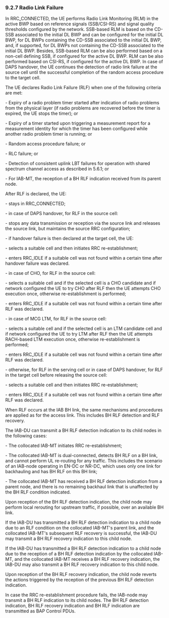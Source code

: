 ### 9.2.7 Radio Link Failure

In RRC_CONNECTED, the UE performs Radio Link Monitoring (RLM) in the
active BWP based on reference signals (SSB/CSI-RS) and signal quality
thresholds configured by the network. SSB-based RLM is based on the
CD-SSB associated to the initial DL BWP and can be configured for the
initial DL BWP, for DL BWPs containing the CD-SSB associated to the
initial DL BWP, and, if supported, for DL BWPs not containing the CD-SSB
associated to the initial DL BWP. Besides, SSB-based RLM can be also
performed based on a non-cell defining SSB, if configured for the active
DL BWP. RLM can be also performed based on CSI-RS, if configured for the
active DL BWP. In case of DAPS handover, the UE continues the detection
of radio link failure at the source cell until the successful completion
of the random access procedure to the target cell.

The UE declares Radio Link Failure (RLF) when one of the following
criteria are met:

\- Expiry of a radio problem timer started after indication of radio
problems from the physical layer (if radio problems are recovered before
the timer is expired, the UE stops the timer); or

\- Expiry of a timer started upon triggering a measurement report for a
measurement identity for which the timer has been configured while
another radio problem timer is running; or

\- Random access procedure failure; or

\- RLC failure; or

\- Detection of consistent uplink LBT failures for operation with shared
spectrum channel access as described in 5.6.1; or

\- For IAB-MT, the reception of a BH RLF indication received from its
parent node.

After RLF is declared, the UE:

\- stays in RRC_CONNECTED;

\- in case of DAPS handover, for RLF in the source cell:

\- stops any data transmission or reception via the source link and
releases the source link, but maintains the source RRC configuration;

\- if handover failure is then declared at the target cell, the UE:

\- selects a suitable cell and then initiates RRC re-establishment;

\- enters RRC_IDLE if a suitable cell was not found within a certain
time after handover failure was declared.

\- in case of CHO, for RLF in the source cell:

\- selects a suitable cell and if the selected cell is a CHO candidate
and if network configured the UE to try CHO after RLF then the UE
attempts CHO execution once, otherwise re-establishment is performed;

\- enters RRC_IDLE if a suitable cell was not found within a certain
time after RLF was declared.

\- in case of MCG LTM, for RLF in the source cell:

\- selects a suitable cell and if the selected cell is an LTM candidate
cell and if network configured the UE to try LTM after RLF then the UE
attempts RACH-based LTM execution once, otherwise re-establishment is
performed;

\- enters RRC_IDLE if a suitable cell was not found within a certain
time after RLF was declared.

\- otherwise, for RLF in the serving cell or in case of DAPS handover,
for RLF in the target cell before releasing the source cell:

\- selects a suitable cell and then initiates RRC re-establishment;

\- enters RRC_IDLE if a suitable cell was not found within a certain
time after RLF was declared.

When RLF occurs at the IAB BH link, the same mechanisms and procedures
are applied as for the access link. This includes BH RLF detection and
RLF recovery.

The IAB-DU can transmit a BH RLF detection indication to its child nodes
in the following cases:

\- The collocated IAB-MT initiates RRC re-establishment;

\- The collocated IAB-MT is dual-connected, detects BH RLF on a BH link,
and cannot perform UL re-routing for any traffic. This includes the
scenario of an IAB-node operating in EN-DC or NR-DC, which uses only one
link for backhauling and has BH RLF on this BH link;

\- The collocated IAB-MT has received a BH RLF detection indication from
a parent node, and there is no remaining backhaul link that is
unaffected by the BH RLF condition indicated.

Upon reception of the BH RLF detection indication, the child node may
perform local rerouting for upstream traffic, if possible, over an
available BH link.

If the IAB-DU has transmitted a BH RLF detection indication to a child
node due to an RLF condition on the collocated IAB-MT\'s parent link,
and the collocated IAB-MT\'s subsequent RLF recovery is successful, the
IAB-DU may transmit a BH RLF recovery indication to this child node.

If the IAB-DU has transmitted a BH RLF detection indication to a child
node due to the reception of a BH RLF detection indication by the
collocated IAB-MT, and the collocated IAB-MT receives a BH RLF recovery
indication, the IAB-DU may also transmit a BH RLF recovery indication to
this child node.

Upon reception of the BH RLF recovery indication, the child node reverts
the actions triggered by the reception of the previous BH RLF detection
indication.

In case the RRC re-establishment procedure fails, the IAB-node may
transmit a BH RLF indication to its child nodes. The BH RLF detection
indication, BH RLF recovery indication and BH RLF indication are
transmitted as BAP Control PDUs.